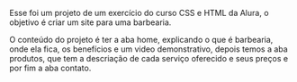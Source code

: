Esse foi um projeto de um exercício do curso CSS e HTML da Alura, o objetivo é criar um site para uma barbearia. 

O conteúdo do projeto é ter a aba home, explicando o que é barbearia, onde ela fica, os benefícios e um video demonstrativo, depois temos a aba produtos, que tem a descriação de cada serviço oferecido e seus preços e por fim a aba contato.